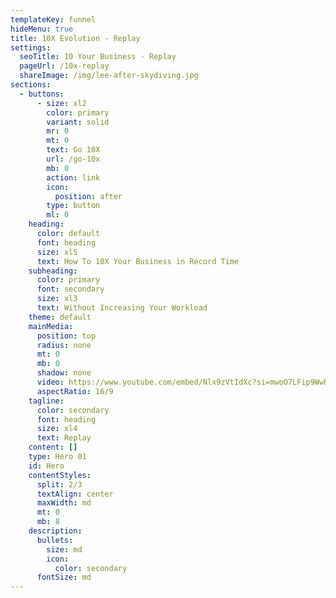 ```yaml
---
templateKey: funnel
hideMenu: true
title: 10X Evolution - Replay
settings:
  seoTitle: 10 Your Business - Replay
  pageUrl: /10x-replay
  shareImage: /img/lee-after-skydiving.jpg
sections:
  - buttons:
      - size: xl2
        color: primary
        variant: solid
        mr: 0
        mt: 0
        text: Go 10X
        url: /go-10x
        mb: 0
        action: link
        icon:
          position: after
        type: button
        ml: 0
    heading:
      color: default
      font: heading
      size: xl5
      text: How To 10X Your Business in Record Time
    subheading:
      color: primary
      font: secondary
      size: xl3
      text: Without Increasing Your Workload
    theme: default
    mainMedia:
      position: top
      radius: none
      mt: 0
      mb: 0
      shadow: none
      video: https://www.youtube.com/embed/Nlx9zVtIdXc?si=mwoO7LFip9WwBP5M
      aspectRatio: 16/9
    tagline:
      color: secondary
      font: heading
      size: xl4
      text: Replay
    content: []
    type: Hero 01
    id: Hero
    contentStyles:
      split: 2/3
      textAlign: center
      maxWidth: md
      mt: 0
      mb: 8
    description:
      bullets:
        size: md
        icon:
          color: secondary
      fontSize: md
---
```

